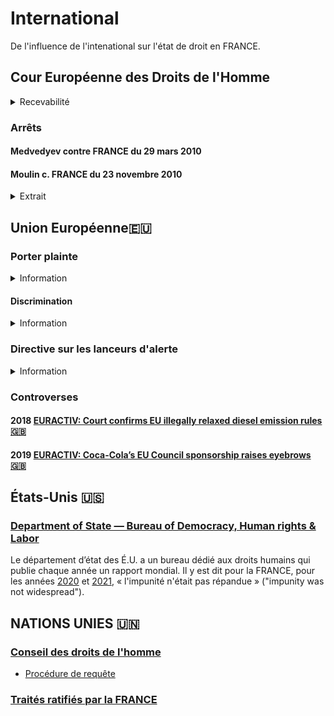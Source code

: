 # International

De l'influence de l'intenational sur l'état de droit en FRANCE.

## Cour Européenne des Droits de l'Homme
<details><summary>Recevabilité</summary>

* [Guide pratique](https://echr.coe.int/Documents/Admissibility_guide_FRA.pdf)
</details>

### Arrêts

#### Medvedyev contre FRANCE du 29 mars 2010
#### Moulin c. FRANCE du 23 novembre 2010

<details><summary>Extrait</summary>

« les membres du ministère public, en FRANCE, ne remplissent pas l'exigence d'indépendance à l'égard de l'exécutif, qui, selon une jurisprudence constante, compte, au même titre que l'impartialité, parmi les garanties inhérentes à la notion autonome de « magistrat » au sens de l'article 5 § 3 » 
</details>

## Union Européenne🇪🇺
### Porter plainte
<details><summary>Information</summary>

* [Instructions](https://ec.europa.eu/info/about-european-commission/contact/problems-and-complaints/complaints-about-breaches-eu-law/how-make-complaint-eu-level_fr)
</details>

#### <a id="UEdiscrim"></a>Discrimination
<details><summary>Information</summary>

* [Manuel](https://fra.europa.eu/sites/default/files/fra_uploads/1510-FRA-CASE-LAW-HANDBOOK_FR.pdf). 
* Page 9
    * Tant le droit de l’UE que la CEDH garantissent une protection contre la discrimination en Europe. Bien que ces deux systèmes juridiques soient, dans une large mesure, complémentaires et qu’ils se renforcent mutuellement, ils présentent aussi certaines divergences dont les professionnels du droit doivent être conscients.
    * La CEDH protège tous les individus relevant de la juridiction des 47 États membres qui l’ont ratifiée, alors que les Directives de l’UE relatives àla non-discrimination protègent uniquement les ressortissants des 27 États membres.
    * L’article 14 de la CEDH n’interdit la discrimination que pour autant qu’elle se rattache à l’exercice d’un autre droit garanti par la Convention, tandis que le Protocole n° 12 confère à l’interdiction de la discrimination un caractère autonome. 
    * En vertu du droit de l’UE en matière de non-discrimination, l’interdiction de la discrimination est autonome, mais elle se limite àcertains domaines particuliers, tels que l’emploi.
    * Les institutions de l’UE sont juridiquement tenues d’observer la Charte des droits fondamentaux de l’Union européenne, ycompris ses dispositions sur la non-discrimination. Les États membres de l’UE doivent aussi respecter les dispositions de la Charte lorsqu’ils transposent et appliquent le droit de l’UE.
    * L’UE va adhérer àla CPDH et àla CEDH. L’Union sera placée sous la supervision d’organes de contrôle externes, et les particuliers pourront saisir directement la CouEDH d’une plainte pour violation alléguée de la Convention par l’UE.
</details>

### <a id="UElda"></a> Directive sur les lanceurs d'alerte
<details><summary>Information</summary>

* [Texte](https://eur-lex.europa.eu/legal-content/FR/TXT/HTML/?uri=CELEX:32019L1937&from=EN)
</details>

### Controverses

#### 2018 [EURACTIV: Court confirms EU illegally relaxed diesel emission rules🇬🇧](https://euobserver.com/green-economy/143697)

#### 2019 [EURACTIV: Coca-Cola’s EU Council sponsorship raises eyebrows🇬🇧](https://www.euractiv.com/section/politics/news/coca-colas-sponsorship-of-council-of-the-european-union-raises-questions/)

## États-Unis 🇺🇸
### <a id="StateDRL"></a> [Department of State — Bureau of Democracy, Human rights & Labor](https://twitter.com/stateDRL)

Le département d’état des É.U. a un bureau dédié aux droits humains qui publie chaque année un rapport mondial. Il y est dit pour la FRANCE, pour les années [2020](https://www.state.gov/wp-content/uploads/2021/03/FRANCE-2020-HUMAN-RIGHTS-REPORT.pdf) et [2021](https://fr.usembassy.gov/wp-content/uploads/sites/50/313615_FRANCE-2021-HUMAN-RIGHTS-REPORT.pdf), « l'impunité n'était pas répandue » ("impunity was not widespread").

## NATIONS UNIES 🇺🇳
### [Conseil des droits de l'homme](https://www.ohchr.org/fr/hr-bodies/hrc/about-council)
* [Procédure de requête](https://www.ohchr.org/fr/hr-bodies/hrc/complaint-procedure/hrc-complaint-procedure-index)

### [Traités ratifiés par la FRANCE](https://tbinternet.ohchr.org/_layouts/15/TreatyBodyExternal/countries.aspx?CountryCode=FRA&Lang=FR)

